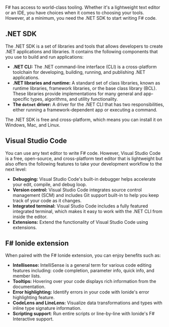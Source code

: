 F# has access to world-class tooling. Whether it's a lightweight text editor or an IDE, you have choices when it comes to choosing your tools. However, at a minimum, you need the .NET SDK to start writing F# code.

## .NET SDK

The .NET SDK is a set of libraries and tools that allows developers to create .NET applications and libraries. It contains the following components that you use to build and run applications:

- **.NET CLI:**  The .NET command-line interface (CLI) is a cross-platform toolchain for developing, building, running, and publishing .NET applications.
- **.NET libraries and runtime:** A standard set of class libraries, known as runtime libraries, framework libraries, or the base class library (BCL). These libraries provide implementations for many general and app-specific types, algorithms, and utility functionality.
- **The `dotnet` driver:** A driver for the .NET CLI that has two responsibilities, either running a framework-dependent app or executing a command.

The .NET SDK is free and cross-platform, which means you can install it on Windows, Mac, and Linux.

## Visual Studio Code

You can use any text editor to write F# code. However, Visual Studio Code is a free, open-source, and cross-platform text editor that is lightweight but also offers the following features to take your development workflow to the next level:

- **Debugging:** Visual Studio Code's built-in debugger helps accelerate your edit, compile, and debug loop.
- **Version control:** Visual Studio Code integrates source control management (SCM) and includes Git support built-in to help you keep track of your code as it changes.
- **Integrated terminal:** Visual Studio Code includes a fully featured integrated terminal, which makes it easy to work with the .NET CLI from inside the editor.
- **Extensions:** Extend the functionality of Visual Studio Code using extensions.

## F# Ionide extension

When paired with the F# Ionide extension, you can enjoy benefits such as:

- **Intellisense:** IntelliSense is a general term for various code editing features including: code completion, parameter info, quick info, and member lists.
- **Tooltips:** Hovering over your code displays rich information from the documentation.
- **Error highlighting:** Identify errors in your code with Ionide's error highlighting feature.
- **CodeLens and LineLens:** Visualize data transformations and types with inline type signature information.
- **Scripting support**: Run entire scripts or line-by-line with Ionide's F# Interactive support.
